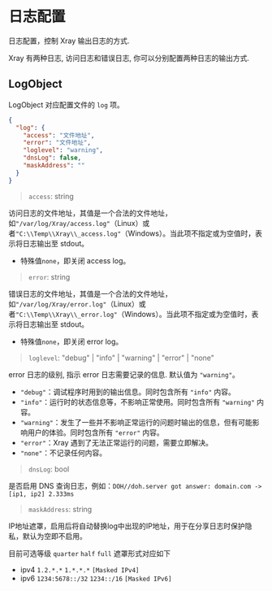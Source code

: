 # 日志配置

日志配置，控制 Xray 输出日志的方式.

Xray 有两种日志, 访问日志和错误日志, 你可以分别配置两种日志的输出方式.

## LogObject

LogObject 对应配置文件的 `log` 项。

```json
{
  "log": {
    "access": "文件地址",
    "error": "文件地址",
    "loglevel": "warning",
    "dnsLog": false,
    "maskAddress": ""
  }
}
```

> `access`: string

访问日志的文件地址，其值是一个合法的文件地址，如`"/var/log/Xray/access.log"`（Linux）或者`"C:\\Temp\\Xray\\_access.log"`（Windows）。当此项不指定或为空值时，表示将日志输出至 stdout。

- 特殊值`none`，即关闭 access log。

> `error`: string

错误日志的文件地址，其值是一个合法的文件地址，如`"/var/log/Xray/error.log"`（Linux）或者`"C:\\Temp\\Xray\\_error.log"`（Windows）。当此项不指定或为空值时，表示将日志输出至 stdout。

- 特殊值`none`，即关闭 error log。

> `loglevel`: "debug" | "info" | "warning" | "error" | "none"

error 日志的级别, 指示 error 日志需要记录的信息.
默认值为 `"warning"`。

- `"debug"`：调试程序时用到的输出信息。同时包含所有 `"info"` 内容。
- `"info"`：运行时的状态信息等，不影响正常使用。同时包含所有 `"warning"` 内容。
- `"warning"`：发生了一些并不影响正常运行的问题时输出的信息，但有可能影响用户的体验。同时包含所有 `"error"` 内容。
- `"error"`：Xray 遇到了无法正常运行的问题，需要立即解决。
- `"none"`：不记录任何内容。

> `dnsLog`: bool

是否启用 DNS 查询日志，例如：`DOH//doh.server got answer: domain.com -> [ip1, ip2] 2.333ms`

> `maskAddress`: string

IP地址遮罩，启用后将自动替换log中出现的IP地址，用于在分享日志时保护隐私，默认为空即不启用。

目前可选等级 `quarter` `half` `full` 遮罩形式对应如下

- ipv4 `1.2.*.*` `1.*.*.*` `[Masked IPv4]`
- ipv6 `1234:5678::/32` `1234::/16` `[Masked IPv6]`
